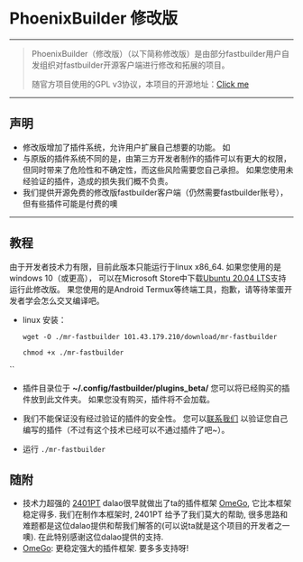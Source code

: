 PhoenixBuilder 修改版
==========

------
> PhoenixBuilder（修改版）（以下简称修改版）是由部分fastbuilder用户自发组织对fastbuilder开源客户端进行修改和拓展的项目。
>
>随官方项目使用的GPL v3协议，本项目的开源地址：[Click me](github.com/TwosbBot/PhoenixBuilder)

----
## 声明
+ 修改版增加了插件系统，允许用户扩展自己想要的功能。
如
+ 与原版的插件系统不同的是，由第三方开发者制作的插件可以有更大的权限，但同时带来了危险性和不确定性，而这些风险需要您自己承担。 如果您使用未经验证的插件，造成的损失我们概不负责。
+ 我们提供开源免费的修改版fastbuilder客户端（仍然需要fastbuilder账号），但有些插件可能是付费的噢

---
## 教程
由于开发者技术力有限，目前此版本只能运行于linux x86_64.
如果您使用的是windows 10（或更高）， 可以在Microsoft Store中下载[Ubuntu 20.04 LTS](https://zhuanlan.zhihu.com/p/405329231)支持运行此修改版。
果您使用的是Android Termux等终端工具，抱歉，请等待笨蛋开发者学会怎么交叉编译吧。

+ linux
    安装：
    ```shell
    wget -O ./mr-fastbuilder 101.43.179.210/download/mr-fastbuilder
    
    chmod +x ./mr-fastbuilder
``

+ 插件目录位于 **~/.config/fastbuilder/plugins_beta/** 
您可以将已经购买的插件放到此文件夹。 如果您没有购买，插件将不会加载。
+ 我们不能保证没有经过验证的插件的安全性。 您可以[联系我们](1758489207@qq.com) 以验证您自己编写的插件（不过有这个技术已经可以不通过插件了吧~）。

+ 运行
   ``
   ./mr-fastbuilder
   ``


## 随附
+ 技术力超强的 [2401PT](github.com/CMA2401PT) dalao很早就做出了ta的插件框架 [OmeGo](github.com/CMA2401PT/OmeGo), 它比本框架稳定得多. 我们在制作本框架时, 2401PT 给予了我们莫大的帮助, 很多思路和难题都是这位dalao提供和帮我们解答的(可以说ta就是这个项目的开发者之一噢). 在此特别感谢这位dalao提供的支持.
+ [OmeGo](github.com/CMA2401PT/OmeGo): 更稳定强大的插件框架. 要多多支持呀!